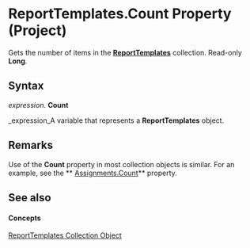 
# ReportTemplates.Count Property (Project)

Gets the number of items in the  **[ReportTemplates](01928892-d57c-8344-05db-d95008b4ba74.md)** collection. Read-only **Long**.


## Syntax

 _expression_. **Count**

 _expression_A variable that represents a  **ReportTemplates** object.


## Remarks

Use of the  **Count** property in most collection objects is similar. For an example, see the ** [Assignments.Count](de8cee7b-a471-4c3f-2965-de6c3d47dda5.md)** property.


## See also


#### Concepts


 [ReportTemplates Collection Object](01928892-d57c-8344-05db-d95008b4ba74.md)
